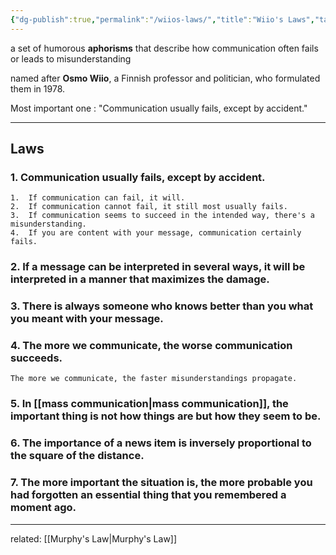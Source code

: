 ```yaml
---
{"dg-publish":true,"permalink":"/wiios-laws/","title":"Wiio's Laws","tags":["social","communication","adages"],"created":"2023-05-12","updated":""}
---
```



a set of humorous **aphorisms** that describe how communication often fails or leads to misunderstanding

named after **Osmo Wiio**, a Finnish professor and politician, who formulated them in 1978. 

Most important one : "Communication usually fails, except by accident."

---
## Laws

### 1.  Communication usually fails, except by accident.
    1.  If communication can fail, it will.
    2.  If communication cannot fail, it still most usually fails.
    3.  If communication seems to succeed in the intended way, there's a misunderstanding.
    4.  If you are content with your message, communication certainly fails.
### 2.  If a message can be interpreted in several ways, it will be interpreted in a manner that maximizes the damage.
### 3.  There is always someone who knows better than you what you meant with your message.
### 4.  The more we communicate, the worse communication succeeds.
	The more we communicate, the faster misunderstandings propagate.
### 5.  In [[mass communication\|mass communication]], the important thing is not how things are but how they seem to be.
### 6.  The importance of a news item is inversely proportional to the square of the distance.
### 7.  The more important the situation is, the more probable you had forgotten an essential thing that you remembered a moment ago.

---
related: [[Murphy's Law\|Murphy's Law]]